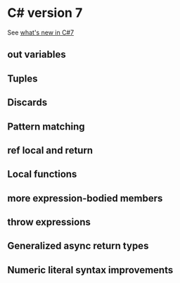 # C# version 7 

See [what's new in C#7](https://docs.microsoft.com/en-us/dotnet/csharp/whats-new/csharp-7)

## out variables

## Tuples

## Discards

## Pattern matching

## ref local and return

## Local functions

## more expression-bodied members

## throw expressions

## Generalized async return types

## Numeric literal syntax improvements
